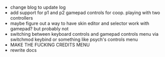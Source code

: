 - change blog to update log
- add support for p1 and p2 gamepad controls for coop. playing with two controllers
- maybe figure out a way to have skin editor and selector work with gamepad? but probably not
- switching between keyboard controls and gamepad controls menu via switchmod keybind or something like psych's controls menu
- MAKE THE FUCKING CREDITS MENU
- rewrite docs